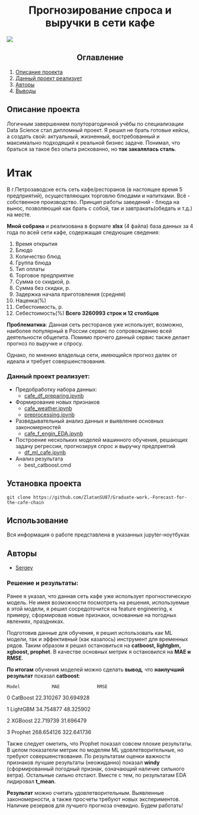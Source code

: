 # <center> Прогнозирование спроса и выручки в сети кафе
![](https://rossaprimavera.ru/static/files/2af9b969d6ff.jpg)

## <center> Оглавление
1. [Опиcание проекта](#описание-проекта)
2. [Данный проект реализует](#данный-проект-реализует)
3. [Авторы](#авторы)
4. [Выводы](#решение-и-результаты)

## Описание проекта
Логичным завершением полуторагодичной учёбы по специализации Data Science стал дипломный проект. Я решил не брать готовые кейсы, а создать свой: актуальный, жизненный, востребованный и максимально подходящий к реальной бизнес задаче. Понимал, что браться за такое без опыта рискованно, но **так закалялась сталь**.

# Итак
В г.Петрозаводске есть сеть кафе/ресторанов (в настоящее время 5 предприятий), осуществляющих торговлю блюдами и напитками. Всё - собственное производство. Принцип работы заведений - блюда на вынос, позволяющий как брать с собой, так и завтракать(обедать и т.д.) на месте.

**Мной собрана** и реализована в формате **xlsx** (4 файла) база данных за 4 года по всей сети кафе, содержащая следующие сведения:
1. Время открытия
2. Блюдо
3. Количество блюд
4. Группа блюда
5. Тип оплаты
6. Торговое предприятие
7. Сумма со скидкой, р.
8. Сумма без скидки, р.
9. Задержка начала приготовления (средняя)
10. Наценка(%)
11. Себестоимость, р.
12. Себестоимость(%)
**Всего 3260993 строк и 12 столбцов**

**Проблематика**: Данная сеть ресторанов уже использует, возможно, наиболее популярный в России сервис по сопровождению всей деятельности общепита. Помимо прочего данный сервис также делает прогноз по выручке и спросу.

Однако, по мнению владельца сети, имеющийся прогноз далек от идеала и требует совершенствования.

### Данный проект реализует:
* Предобработку набора данных:
  - [cafe_df_preparing.ipynb](./cafe_df_preparing.ipynb)
* Формирование новых признаков
  - [cafe_weather.ipynb](./cafe_weather.ipynb)
  - [preprocessing.ipynb](./preprocessing.ipynb)
* Разведывательный анализ данных и выявление основных закономерностей
  - [cafe_f_engin_EDA.ipynb](./cafe_f_engin_EDA.ipynb)
* Построение нескольких моделей машинного обучения, решающих задачу регрессии, прогнозируя спрос и выручку предприятий
  - [df_ml_cafe.ipynb](./df_ml_cafe.ipynb)
* Анализ результата
  - best_catboost.cmd

## Установка проекта
```
git clone https://github.com/ZlatanSU87/Graduate-work.-Forecast-for-the-cafe-chain
```

## Использование
Вся информация о работе представлена в указанных jupyter-ноутбуках

## Авторы

* [Sergey](https://t.me/IZ20112022)

### Решение и результаты:

Ранее я указал, что данная сеть кафе уже использует прогностическую модель. Не имея возможности посмотреть на решения, используемые в этой модели, я решил сосредоточится на feature engineering, к примеру, сформировав новые признаки, основанные на погодных явлениях, праздниках.

Подготовив данные для обучения, я решил использовать как ML модели, так и эффективный (как казалось) инструмент для временных рядов. Таким образом я решил остановиться на **catboost, lightgbm, xgboost, prophet**. В качестве основных метрик я остановился на **MAE и RMSE**.

**По итогам** обучения моделей  можно сделать **вывод**, что **наилучший результат** показал **catboost**: 

    Model            MAE              RMSE
0    CatBoost       22.310267       30.694928

1    LightGBM       34.754877       48.325902

2     XGBoost       22.719739       31.696479

3     Prophet      268.654126      322.641736

Также следует ометить, что Prophet показал совсем плохие результаты. В целом показатели метрик по моделям ML удовлетворительные, но требуют совершенствования. По результатам оценки важности признаков лучшие результаты (неожиданно) показал **windy** (сформированный погодный признак, означающий наличие сильного ветра). Остальные сильно отстают. Вместе с тем, по результатам EDA лидировал **t_mean**. 

**Результат** можно считать удовлетворительным. Выявленные закономерности, а также просчеты требуют новых экспериментов. Наличие резервов для лучшего прогноза очевидно. Будем работать!
